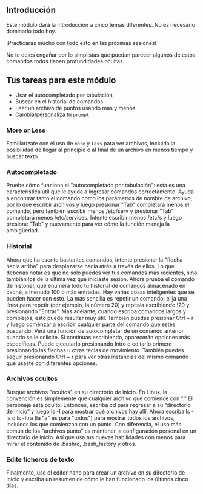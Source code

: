 ## Introducción

Este módulo dará la introducción a cinco temas diferentes. No es necesario dominarlo todo hoy. 

¡Practicarás mucho con todo esto en las próximas sesiones!

No te dejes engañar por lo simplistas que puedan parecer algunos de estos comandos todos tienen profundidades ocultas.

## Tus tareas para este módulo

- Usar el autocompletado por tabulación
- Buscar en el historial de comandos
- Leer un archivo de puntos usando más y menos
- Cambia/personaliza tu `prompt`

### More or Less

Familiarízate con el uso de `more` y `less` para ver archivos, incluida la posibilidad de llegar al principio o al final de un archivo en menos tiempo y buscar texto.

### Autocompletado

Pruebe cómo funciona el "autocompletado por tabulación": esta es una característica útil que le ayuda a ingresar comandos correctamente. Ayuda a encontrar tanto el comando como los parámetros de nombre de archivo, por lo que escribir archivos y luego presionar "Tab" completará menos el comando, pero también escribir menos /etc/serv y presionar "Tab" completará menos /etc/services. Intente escribir menos /etc/s y luego presione "Tab" y nuevamente para ver cómo la función maneja la ambigüedad.

### Historial

Ahora que ha escrito bastantes comandos, intente presionar la "flecha hacia arriba" para desplazarse hacia atrás a través de ellos. Lo que deberías notar es que no sólo puedes ver tus comandos más recientes, sino también los de la última vez que iniciaste sesión. Ahora prueba el comando de historial, que enumera todo tu historial de comandos almacenado en caché, a menudo 100 o más entradas. Hay varias cosas inteligentes que se pueden hacer con esto. La más sencilla es repetir un comando: elija una línea para repetir (por ejemplo, la número 20) y repítala escribiendo !20 y presionando "Entrar". Más adelante, cuando escriba comandos largos y complejos, esto puede resultar muy útil. También puedes presionar Ctrl + r y luego comenzar a escribir cualquier parte del comando que estés buscando. Verá una función de autocompletar de un comando anterior cuando se le solicite. Si continúas escribiendo, aparecerán opciones más específicas. Puede ejecutarlo presionando Intro o editarlo primero presionando las flechas u otras teclas de movimiento. También puedes seguir presionando Ctrl + r para ver otras instancias del mismo comando que usaste con diferentes opciones.

### Archivos ocultos

Busque archivos "ocultos" en su directorio de inicio. En Linux, la convención es simplemente que cualquier archivo que comience con "." El personaje está oculto. Entonces, escriba cd para regresar a su “directorio de inicio” y luego ls -l para mostrar qué archivos hay allí. Ahora escriba ls -la o ls -ltra (la "a" es para "todos") para mostrar todos los archivos, incluidos los que comienzan con un punto. Con diferencia, el uso más común de los “archivos punto” es mantener la configuración personal en un directorio de inicio. Así que usa tus nuevas habilidades con menos para mirar el contenido de .bashrc, .bash_history y otros.


### Edite ficheros de texto

Finalmente, use el editor nano para crear un archivo en su directorio de inicio y escriba un resumen de cómo le han funcionado los últimos cinco días.